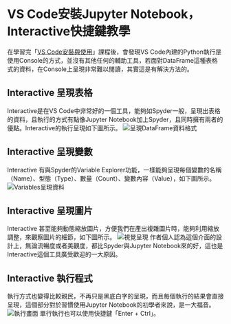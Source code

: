 # VS Code安裝Jupyter Notebook，Interactive快捷鍵教學
在學習完「[VS Code安裝與使用](/classification/python_foundation/5)」課程後，會發現VS Code內建的Python執行是使用Console的方式，並沒有其他任何的輔助工具，若面對DataFrame這種表格式的資料，在Console上呈現非常難以閱讀，其實這是有解決方法的。

## Interactive 呈現表格
Interactive是在VS Code中非常好的一個工具，能夠如Spyder一般，呈現出表格的資料，且執行的方式有點像Jupyter Notebook加上Spyder，且同時擁有兩者的優點。Interactive的執行呈現如下圖所示。
![呈現DataFrame資料格式](https://i.imgur.com/7kJpr2v.png)

## Interactive 呈現變數
Interactive 有與Spyder的Variable Explorer功能，一樣能夠呈現每個變數的名稱（Name）、型態（Type）、數量（Count）、變數內容（Value），如下圖所示。
![Variables呈現資料](https://i.imgur.com/zWJ0Asq.png)

## Interactive 呈現圖片
Interactive 甚至能夠動態縮放圖片，方便我們在產出複雜圖片時，能夠利用縮放調整，來觀察圖片的細節，如下圖所示。
![視覺呈現](https://media.giphy.com/media/AxqiyqkoEcW3wc06EY/giphy.gif)
作者個人認為這個介面的設計上，無論流暢度或者美觀度，都比Spyder與Jupyter Notebook來的好，這也是Interactive這個工具廣受歡迎的一大原因。

## Interactive 執行程式
執行方式也變得比較親民，不再只是黑底白字的呈現，而且每個執行的結果會直接呈現，這個部分對於習慣使用Jupyter Notebook的初學者來說，是一大福音。
![執行畫面](https://media.giphy.com/media/T5rND7nmwXFCmv6cdW/giphy.gif)
單行執行也可以使用快捷鍵「Enter + Ctrl」。
